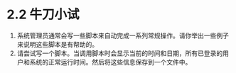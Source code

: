 # 2.2 牛刀小试

1. 系统管理员通常会写一些脚本来自动完成一系列常规操作。请你举出一些例子来说明这些脚本是有帮助的。
2. 请尝试写一个脚本。当调用脚本时会显示当前的时间和日期，所有已登录的用户和系统的正常运行时间。然后将这些信息保存到一个文件中。